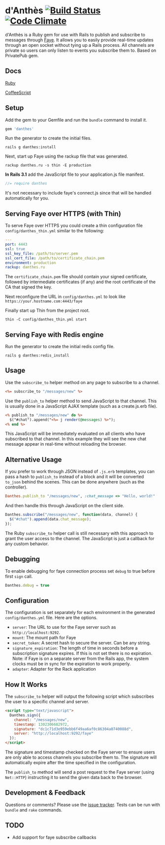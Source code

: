 # d'Anthès [![Build Status](https://secure.travis-ci.org/phenomena/danthes.png?branch=master)](http://travis-ci.org/phenomena/danthes)[![Code Climate](https://codeclimate.com/github/phenomena/danthes.png)](https://codeclimate.com/github/phenomena/danthes)

d'Anthès is a Ruby gem for use with Rails to publish and subscribe to messages through [Faye](http://faye.jcoglan.com/). It allows you to easily provide real-time updates through an open socket without tying up a Rails process. All channels are private so users can only listen to events you subscribe them to. Based on PrivatePub gem.

## Docs

[Ruby](http://rubydoc.info/github/phenomena/danthes/frames)

[CoffeeScript](https://github.com/phenomena/danthes/wiki/CoffeeScript-documentation)

## Setup

Add the gem to your Gemfile and run the `bundle` command to install it.

```ruby
gem 'danthes'
```

Run the generator to create the initial files.

```
rails g danthes:install
```

Next, start up Faye using the rackup file that was generated.

```
rackup danthes.ru -s thin -E production
```

**In Rails 3.1** add the JavaScript file to your application.js file manifest.

```javascript
//= require danthes
```


It's not necessary to include faye's connect.js since that will be handled automatically for you.

## Serving Faye over HTTPS (with Thin)

To serve Faye over HTTPS you could create a thin configuration file `config/danthes_thin.yml` similar to the following:

```yaml
---
port: 4443
ssl: true
ssl_key_file: /path/to/server.pem
ssl_cert_file: /path/to/certificate_chain.pem
environment: production
rackup: danthes.ru
```

The `certificate_chain.pem` file should contain your signed certificate, followed by intermediate certificates (if any) and the root certificate of the CA that signed the key.

Next reconfigure the URL in `config/danthes.yml` to look like `https://your.hostname.com:4443/faye`

Finally start up Thin from the project root.

```
thin -C config/danthes_thin.yml start
```

## Serving Faye with Redis engine

Run the generator to create the initial redis config file.

```
rails g danthes:redis_install
```

## Usage

Use the `subscribe_to` helper method on any page to subscribe to a channel.

```rhtml
<%= subscribe_to "/messages/new" %>
```

Use the `publish_to` helper method to send JavaScript to that channel. This is usually done in a JavaScript AJAX template (such as a create.js.erb file).

```rhtml
<% publish_to "/messages/new" do %>
  $("#chat").append("<%= j render(@messages) %>");
<% end %>
```

This JavaScript will be immediately evaluated on all clients who have subscribed to that channel. In this example they will see the new chat message appear in real-time without reloading the browser.


## Alternative Usage

If you prefer to work through JSON instead of `.js.erb` templates, you can pass a hash to `publish_to` instead of a block and it will be converted `to_json` behind the scenes. This can be done anywhere (such as the controller).

```ruby
Danthes.publish_to "/messages/new", :chat_message => "Hello, world!"
```

And then handle this through JavaScript on the client side.

```javascript
Danthes.subscribe("/messages/new", function(data, channel) {
  $("#chat").append(data.chat_message);
});
```

The Ruby `subscribe_to` helper call is still necessary with this approach to grant the user access to the channel. The JavaScript is just a callback for any custom behavior.

## Debugging

To enable debugging for faye connection process set `debug` to true before first `sign` call.

``` javascript
Danthes.debug = true
```

## Configuration

The configuration is set separately for each environment in the generated `config/danthes.yml` file. Here are the options.

* `server`: The URL to use for the Faye server such as `http://localhost:9292`.
* `mount`: The mount path for Faye
* `secret_token`: A secret hash to secure the server. Can be any string.
* `signature_expiration`: The length of time in seconds before a subscription signature expires. If this is not set there is no expiration. Note: if Faye is on a separate server from the Rails app, the system clocks must be in sync for the expiration to work properly.
* `adapter`: Adapter for the Rack application


## How It Works

The `subscribe_to` helper will output the following script which subscribes the user to a specific channel and server.

```html
<script type="text/javascript">
  Danthes.sign({
    channel: "/messages/new",
    timestamp: 1302306682972,
    signature: "dc1c71d3e959ebb6f49aa6af0c86304a0740088d",
    server: "http://localhost:9292/faye"
  });
</script>
```

The signature and timestamp checked on the Faye server to ensure users are only able to access channels you subscribe them to. The signature will automatically expire after the time specified in the configuration.

The `publish_to` method will send a post request to the Faye server (using `Net::HTTP`) instructing it to send the given data back to the browser.

## Development & Feedback

Questions or comments? Please use the [issue tracker](https://github.com/phenomena/danthes/issues). Tests can be run with `bundle` and `rake` commands.

## TODO

- Add support for faye subscribe callbacks
